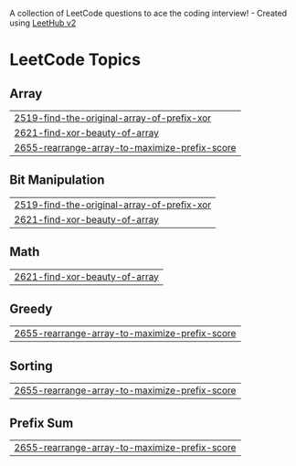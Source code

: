 A collection of LeetCode questions to ace the coding interview! - Created using [LeetHub v2](https://github.com/arunbhardwaj/LeetHub-2.0)
<!---LeetCode Topics Start-->
# LeetCode Topics
## Array
|  |
| ------- |
| [2519-find-the-original-array-of-prefix-xor](https://github.com/Kunalkhuteta/leetcode/tree/master/2519-find-the-original-array-of-prefix-xor) |
| [2621-find-xor-beauty-of-array](https://github.com/Kunalkhuteta/leetcode/tree/master/2621-find-xor-beauty-of-array) |
| [2655-rearrange-array-to-maximize-prefix-score](https://github.com/Kunalkhuteta/leetcode/tree/master/2655-rearrange-array-to-maximize-prefix-score) |
## Bit Manipulation
|  |
| ------- |
| [2519-find-the-original-array-of-prefix-xor](https://github.com/Kunalkhuteta/leetcode/tree/master/2519-find-the-original-array-of-prefix-xor) |
| [2621-find-xor-beauty-of-array](https://github.com/Kunalkhuteta/leetcode/tree/master/2621-find-xor-beauty-of-array) |
## Math
|  |
| ------- |
| [2621-find-xor-beauty-of-array](https://github.com/Kunalkhuteta/leetcode/tree/master/2621-find-xor-beauty-of-array) |
## Greedy
|  |
| ------- |
| [2655-rearrange-array-to-maximize-prefix-score](https://github.com/Kunalkhuteta/leetcode/tree/master/2655-rearrange-array-to-maximize-prefix-score) |
## Sorting
|  |
| ------- |
| [2655-rearrange-array-to-maximize-prefix-score](https://github.com/Kunalkhuteta/leetcode/tree/master/2655-rearrange-array-to-maximize-prefix-score) |
## Prefix Sum
|  |
| ------- |
| [2655-rearrange-array-to-maximize-prefix-score](https://github.com/Kunalkhuteta/leetcode/tree/master/2655-rearrange-array-to-maximize-prefix-score) |
<!---LeetCode Topics End-->